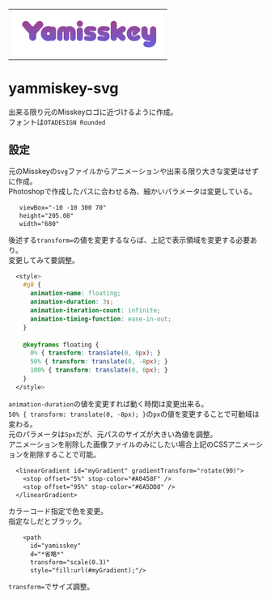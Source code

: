 <table>
<tr>
<td style="border-style:none;"><img src="yamisskey.svg" width="300px"></td>
</tr>
</table>
  
# yammiskey-svg

出来る限り元のMisskeyロゴに近づけるように作成。  
フォントは`OTADESIGN Rounded`

## 設定
元のMisskeyの`svg`ファイルからアニメーションや出来る限り大きな変更はせずに作成。  
Photoshopで作成したパスに合わせる為、細かいパラメータは変更している。  
```
   viewBox="-10 -10 300 70"
   height="205.08"
   width="680"
```
後述する`transform=`の値を変更するならば、上記で表示領域を変更する必要あり。  
変更してみて要調整。  

```css
  <style>
    #g8 {
      animation-name: floating;
      animation-duration: 3s;
      animation-iteration-count: infinite;
      animation-timing-function: ease-in-out;
    }

    @keyframes floating {
      0% { transform: translate(0, 0px); }
      50% { transform: translate(0, -8px); }
      100% { transform: translate(0, 0px); }
    }
  </style>
```
`animation-duration`の値を変更すれば動く時間は変更出来る。  
`50% { transform: translate(0, -8px); }`の`px`の値を変更することで可動域は変わる。  
元のパラメータは`5px`だが、元パスのサイズが大きい為値を調整。  
アニメーションを削除した画像ファイルのみにしたい場合上記のCSSアニメーションを削除することで可能。  
    
```
  <linearGradient id="myGradient" gradientTransform="rotate(90)">
    <stop offset="5%" stop-color="#A0458F" />
    <stop offset="95%" stop-color="#6A5DD8" />
  </linearGradient>
```
カラーコード指定で色を変更。  
指定なしだとブラック。  
```
    <path
      id="yamisskey"
      d="*省略*"
      transform="scale(0.3)"
      style="fill:url(#myGradient);"/>
```
`transform=`でサイズ調整。
